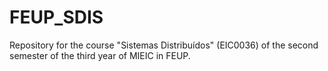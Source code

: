 # FEUP_SDIS
Repository for the course "Sistemas Distribuídos" (EIC0036) of the second semester of the third year of MIEIC in FEUP.

